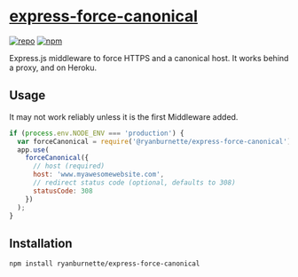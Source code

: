 # [express-force-canonical](https://github.com/ryanburnette/express-force-canonical)

[![repo](https://img.shields.io/badge/repository-Github-black.svg?style=flat-square)](https://github.com/ryanburnette/express-force-canonical)
[![npm](https://img.shields.io/badge/package-NPM-green.svg?style=flat-square)](https://www.npmjs.com/package/@ryanburnette/express-force-canonical)

Express.js middleware to force HTTPS and a canonical host. It works behind a
proxy, and on Heroku.

## Usage

It may not work reliably unless it is the first Middleware added.

```js
if (process.env.NODE_ENV === 'production') {
  var forceCanonical = require('@ryanburnette/express-force-canonical');
  app.use(
    forceCanonical({
      // host (required)
      host: 'www.myawesomewebsite.com',
      // redirect status code (optional, defaults to 308)
      statusCode: 308
    })
  );
}
```

## Installation

```bash
npm install ryanburnette/express-force-canonical
```
